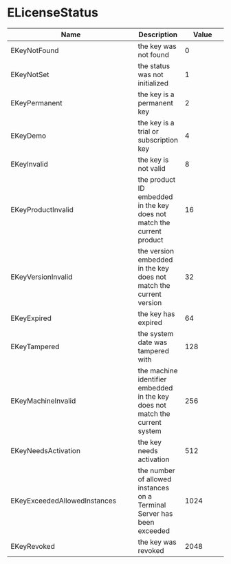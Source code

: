 # ELicenseStatus

<table><thead><tr><th width="296">Name</th><th>Description</th><th width="100">Value</th></tr></thead><tbody><tr><td>EKeyNotFound</td><td>the key was not found</td><td>0</td></tr><tr><td>EKeyNotSet</td><td>the status was not initialized</td><td>1</td></tr><tr><td>EKeyPermanent</td><td>the key is a permanent key</td><td>2</td></tr><tr><td>EKeyDemo</td><td>the key is a trial or subscription key</td><td>4</td></tr><tr><td>EKeyInvalid</td><td>the key is not valid</td><td>8</td></tr><tr><td>EKeyProductInvalid</td><td>the product ID embedded in the key does not match the current product</td><td>16</td></tr><tr><td>EKeyVersionInvalid</td><td>the version embedded in the key does not match the current version</td><td>32</td></tr><tr><td>EKeyExpired</td><td>the key has expired</td><td>64</td></tr><tr><td>EKeyTampered</td><td>the system date was tampered with</td><td>128</td></tr><tr><td>EKeyMachineInvalid</td><td>the machine identifier embedded in the key does not match the current system</td><td>256</td></tr><tr><td>EKeyNeedsActivation</td><td>the key needs activation</td><td>512</td></tr><tr><td>EKeyExceededAllowedInstances</td><td>the number of allowed instances on a Terminal Server has been exceeded</td><td>1024</td></tr><tr><td>EKeyRevoked</td><td>the key was revoked</td><td>2048</td></tr></tbody></table>
